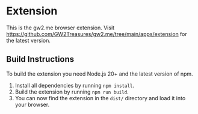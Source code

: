 # Extension

This is the gw2.me browser extension. Visit https://github.com/GW2Treasures/gw2.me/tree/main/apps/extension for the latest version.

## Build Instructions

To build the extension you need Node.js 20+ and the latest version of npm.

1. Install all dependencies by running `npm install`.
2. Build the extension by running `npm run build`.
3. You can now find the extension in the `dist/` directory and load it into your browser.
